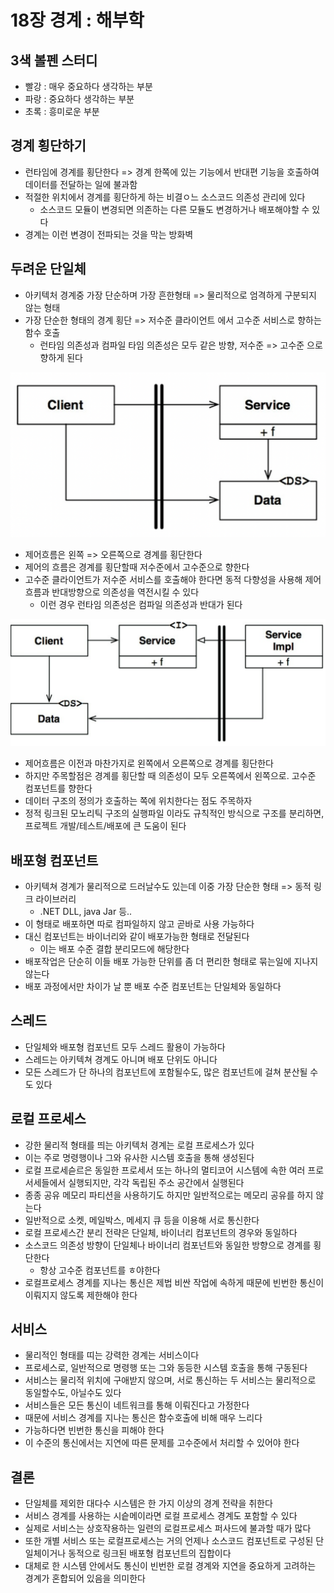 # 18장 경계 : 해부학

## 3색 볼펜 스터디
- 빨강 : 매우 중요하다 생각하는 부분
- 파랑 : 중요하다 생각하는 부분
- 초록 : 흥미로운 부분

## 경계 횡단하기
- 런타임에 경계를 횡단한다 => 경계 한쪽에 있는 기능에서 반대편 기능을 호출하여 데이터를 전달하는 일에 불과함
- 적절한 위치에서 경계를 횡단하게 하는 비결ㅇ느 소스코드 의존성 관리에 있다
  - 소스코드 모듈이 변경되면 의존하는 다른 모듈도 변경하거나 배포해야할 수 있다
- 경계는 이런 변경이 전파되는 것을 막는 방화벽

## 두려운 단일체
- 아키텍처 경계중 가장 단순하며 가장 흔한형태 => 물리적으로 엄격하게 구분되지 않는 형태
- 가장 단순한 형태의 경계 횡단 => 저수준 클라이언트 에서 고수준 서비스로 향하는 함수 호출
  - 런타임 의존성과 컴파일 타임 의존성은 모두 같은 방향, 저수준 => 고수준 으로 향하게 된다

![boundaries](./images/boundaries_04.png)
- 제어흐름은 왼쪽 => 오른쪽으로 경계를 횡단한다
- 제어의 흐름은 경계를 횡단할때 저수준에서 고수준으로 향한다
- 고수준 클라이언트가 저수준 서비스를 호출해야 한다면 동적 다향성을 사용해 제어흐름과 반대방향으로 의존성을 역전시킬 수 있다
  - 이런 경우 런타임 의존성은 컴파일 의존성과 반대가 된다

![boundaries](./images/boundaries_05.png)
- 제어흐름은 이전과 마찬가지로 왼쪽에서 오른쪽으로 경계를 횡단한다
- 하지만 주목할점은 경계를 횡단할 때 의존성이 모두 오른쪽에서 왼쪽으로. 고수준 컴포넌트를 향한다
- 데이터 구조의 정의가 호출하는 쪽에 위치한다는 점도 주목하자
- 정적 링크된 모노리틱 구조의 실행파일 이라도 규칙적인 방식으로 구조를 분리하면, 프로젝트 개발/테스트/배포에 큰 도움이 된다

## 배포형 컴포넌트
- 아키텍쳐 경계가 물리적으로 드러날수도 있는데 이중 가장 단순한 형태 => 동적 링크 라이브러리
  - .NET DLL, java Jar 등..
- 이 형태로 배포하면 따로 컴파일하지 않고 곧바로 사용 가능하다
- 대신 컴포넌트는 바이너리와 같이 배포가능한 형태로 전달된다
  - 이는 배포 수준 결합 분리모드에 해당한다
- 배포작업은 단순히 이들 배포 가능한 단위를 좀 더 편리한 형태로 묶는일에 지나지 않는다
- 배포 과정에서만 차이가 날 뿐 배포 수준 컴포넌트는 단일체와 동일하다

## 스레드
- 단일체와 배포형 컴포넌트 모두 스레드 활용이 가능하다
- 스레드는 아키텍쳐 경계도 아니며 배포 단위도 아니다
- 모든 스레드가 단 하나의 컴포넌트에 포함될수도, 많은 컴포넌트에 걸쳐 분산될 수도 있다

## 로컬 프로세스
- 강한 물리적 형태를 띄는 아키텍처 경계는 로컬 프로세스가 있다
- 이는 주로 명령행이나 그와 유사한 시스템 호출을 통해 생성된다
- 로컬 프로세슫르은 동일한 프로세서 또는 하나의 멀티코어 시스템에 속한 여러 프로서세들에서 실행되지만, 각각 독립된 주소 공간에서 실행된다
- 종종 공유 메모리 파티션을 사용하기도 하지만 일반적으로는 메모리 공유를 하지 않는다
- 일반적으로 소켓, 메일박스, 메세지 큐 등을 이용해 서로 통신한다
- 로컬 프로세스간 분리 전략은 단일체, 바이너리 컴포넌트의 경우와 동일하다
- 소스코드 의존성 방향이 단일체나 바이너리 컴포넌트와 동일한 방향으로 경계를 횡단한다
  - 항상 고수준 컴포넌트를 ㅎ야한다
- 로컬프로세스 경계를 지나는 통신은 제법 비싼 작업에 속하게 때문에 빈번한 통신이 이뤄지지 않도록 제한해야 한다

## 서비스
- 물리적인 형태를 띠는 강력한 경계는 서비스이다
- 프로세스로, 일반적으로 명령행 또는 그와 동등한 시스템 호출을 통해 구동된다
- 서비스는 물리적 위치에 구애받지 않으며, 서로 통신하는 두 서비스는 물리적으로 동일할수도, 아닐수도 있다
- 서비스들은 모든 통신이 네트워크를 통해 이뤄진다고 가정한다
- 때문에 서비스 경계를 지나는 통신은 함수호출에 비해 매우 느리다
- 가능하다면 빈번한 통신을 피해야 한다
- 이 수준의 통신에서는 지연에 따른 문제를 고수준에서 처리할 수 있어야 한다

## 결론
- 단일체를 제외한 대다수 시스템은 한 가지 이상의 경계 전략을 취한다
- 서비스 경계를 사용하는 시슽메이라면 로컬 프로세스 경계도 포함할 수 있다
- 실제로 서비스는 상호작용하는 일련의 로컬프로세스 퍼사드에 불과할 때가 많다
- 또한 개별 서비스 또는 로컬프로세스는 거의 언제나 소스코드 컴포넌트로 구성된 단일체이거나 동적으로 링크된 배포형 컴포넌트의 집합이다
- 대체로 한 시스템 안에서도 통신이 빈번한 로컬 경계와 지연을 중요하게 고려하는 경계가 혼합되어 있음을 의미한다

